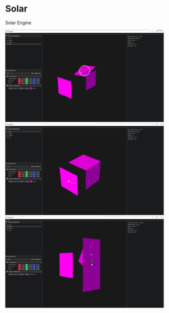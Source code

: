# Solar

Solar Engine

![Rotation](Display/Rotation.png)
![Translation](Display/Translation.png)
![Scale](Display/Scale.png)
